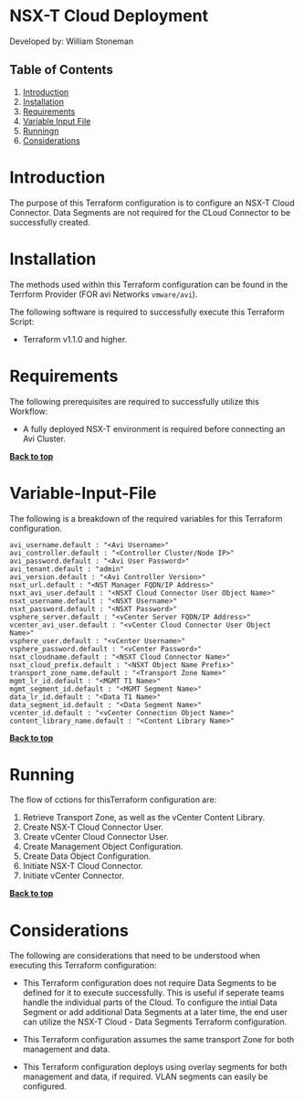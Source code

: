 # NSX-T Cloud Deployment

Developed by: William Stoneman  

## Table of Contents
1.	[Introduction](#Introduction)
1.	[Installation](#Installation)
1.	[Requirements](#Requirements)
1.	[Variable Input File](#Variable-Input-File)
1.	[Runningn](#Running)
1.	[Considerations](#Considerations)

# Introduction

The purpose of this Terraform configuration is to configure an NSX-T Cloud Connector. Data Segments are not required for the CLoud Connector to be successfully created.

# Installation

The methods used within this Terraform configuration can be found in the Terrform Provider (FOR avi Networks `vmware/avi`). 

The following software is required to successfully execute this Terraform Script:
- Terraform v1.1.0 and higher.

# Requirements

The following prerequisites are required to successfully utilize this Workflow:

* A fully deployed NSX-T environment is required before connecting an Avi Cluster.

**[Back to top](#table-of-contents)**

# Variable-Input-File

The following is a breakdown of the required variables for this Terraform configuration.

```hcl
avi_username.default : "<Avi Username>" 
avi_controller.default : "<Controller Cluster/Node IP>"  
avi_password.default : "<Avi User Password>"  
avi_tenant.default : "admin"
avi_version.default : "<Avi Controller Version>" 
nsxt_url.default : "<NST Manager FQDN/IP Address>" 
nsxt_avi_user.default : "<NSXT Cloud Connector User Object Name>" 
nsxt_username.default : "<NSXT Username>" 
nsxt_password.default : "<NSXT Password>" 
vsphere_server.default : "<vCenter Server FQDN/IP Address>" 
vcenter_avi_user.default : "<vCenter Cloud Connector User Object Name>" 
vsphere_user.default : "<vCenter Username>" 
vsphere_password.default : "<vCenter Password>" 
nsxt_cloudname.default : "<NSXT Cloud Connector Name>" 
nsxt_cloud_prefix.default : "<NSXT Object Name Prefix>" 
transport_zone_name.default : "<Transport Zone Name>" 
mgmt_lr_id.default : "<MGMT T1 Name>" 
mgmt_segment_id.default : "<MGMT Segment Name>" 
data_lr_id.default : "<Data T1 Name>" 
data_segment_id.default : "<Data Segment Name>" 
vcenter_id.default : "<vCenter Connection Object Name>" 
content_library_name.default : "<Content Library Name>" 
```

**[Back to top](#table-of-contents)**

# Running

The flow of cctions for thisTerraform configuration are:

1. Retrieve Transport Zone, as well as the vCenter Content Library.
2. Create NSX-T Cloud Connector User.
3. Create vCenter Cloud Connector User.
4. Create Management Object Configuration.
5. Create Data Object Configuration.
6. Initiate NSX-T Cloud Connector.
7. Initiate vCenter Connector.

**[Back to top](#table-of-contents)**

# Considerations

The following are considerations that need to be understood when executing this Terraform configuration:

* This Terraform configuration does not require Data Segments to be defined for it to execute successfully. This is useful if seperate teams handle the individual parts of the Cloud. To configure the intial Data Segment or add additional Data Segments at a later time, the end user can utilize the NSX-T Cloud - Data Segments Terraform configuration.

* This Terraform configuration assumes the same transport Zone for both management and data.

* This Terraform configuration deploys using overlay segments for both management and data, if required. VLAN segments can easily be configured.
